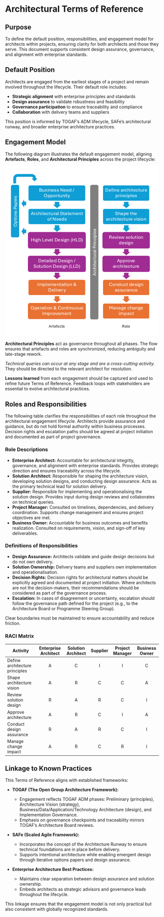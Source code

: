 # Architectural Terms of Reference

## Purpose

To define the default position, responsibilities, and engagement model for architects within projects, ensuring clarity for both architects and those they serve. This document supports consistent design assurance, governance, and alignment with enterprise standards.

## Default Position

Architects are engaged from the earliest stages of a project and remain involved throughout the lifecycle. Their default role includes:

- **Strategic alignment** with enterprise principles and standards
- **Design assurance** to validate robustness and feasibility
- **Governance participation** to ensure traceability and compliance
- **Collaboration** with delivery teams and suppliers

This position is informed by TOGAF’s ADM lifecycle, SAFe’s architectural runway, and broader enterprise architecture practices.

## Engagement Model

The following diagram illustrates the default engagement model, aligning **Artefacts**, **Roles**, and **Architectural Principles** across the project lifecycle:

![Process Flow](./architecture_tor_process.png)

**Architectural Principles** act as governance throughout all phases. The flow ensures that artefacts and roles are synchronized, reducing ambiguity and late-stage rework.

*Technical queries can occur at any stage and are a cross-cutting activity.* They should be directed to the relevant architect for resolution.

**Lessons learned** from each engagement should be captured and used to refine future Terms of Reference. Feedback loops with stakeholders are essential to evolve architectural practices.

## Roles and Responsibilities

The following table clarifies the responsibilities of each role throughout the architectural engagement lifecycle. Architects provide assurance and guidance, but do not hold formal authority within business processes. Decision rights and escalation paths should be agreed at project initiation and documented as part of project governance.

### Role Descriptions

- **Enterprise Architect:** Accountable for architectural integrity, governance, and alignment with enterprise standards. Provides strategic direction and ensures traceability across the lifecycle.
- **Solution Architect:** Responsible for shaping the architecture vision, developing solution designs, and conducting design assurance. Acts as the primary technical lead for solution delivery.
- **Supplier:** Responsible for implementing and operationalising the solution design. Provides input during design reviews and collaborates on technical queries.
- **Project Manager:** Consulted on timelines, dependencies, and delivery coordination. Supports change management and ensures project objectives are met.
- **Business Owner:** Accountable for business outcomes and benefits realization. Consulted on requirements, vision, and sign-off of key deliverables.

### Definitions of Responsibilities
- **Design Assurance:** Architects validate and guide design decisions but do not own delivery.
- **Solution Ownership:** Delivery teams and suppliers own implementation and operationalisation.
- **Decision Rights:** Decision rights for architectural matters should be explicitly agreed and documented at project initiation. Where architects are not the decision-makers, their recommendations should be considered as part of the governance process.
- **Escalation:** In cases of disagreement or uncertainty, escalation should follow the governance path defined for the project (e.g., to the Architecture Board or Programme Steering Group).

Clear boundaries must be maintained to ensure accountability and reduce friction.

### RACI Matrix

| Activity                      | Enterprise Architect | Solution Architect | Supplier | Project Manager | Business Owner |
|-------------------------------|:-------------------:|:-----------------:|:--------:|:---------------:|:-------------:|
| Define architecture principles| A                   | C                 | I        | I               | C             |
| Shape architecture vision     | A                   | R                 | C        | C               | A             |
| Review solution design        | R                   | A                 | R        | C               | I             |
| Approve architecture          | A                   | R                 | C        | I               | A             |
| Conduct design assurance      | R                   | A                 | R        | C               | I             |
| Manage change impact          | A                   | R                 | C        | R               | I             |

## Linkage to Known Practices

This Terms of Reference aligns with established frameworks:

- **TOGAF (The Open Group Architecture Framework):**
  - Engagement reflects TOGAF ADM phases: Preliminary (principles), Architecture Vision (strategy), Business/Data/Application/Technology Architecture (design), and Implementation Governance.
  - Emphasis on governance checkpoints and traceability mirrors TOGAF’s Architecture Board reviews.

- **SAFe (Scaled Agile Framework):**
  - Incorporates the concept of the Architecture Runway to ensure technical foundations are in place before delivery.
  - Supports intentional architecture while enabling emergent design through iterative options papers and design assurance.

- **Enterprise Architecture Best Practices:**
  - Maintains clear separation between design assurance and solution ownership.
  - Embeds architects as strategic advisors and governance leads throughout the lifecycle.

This linkage ensures that the engagement model is not only practical but also consistent with globally recognized standards.
